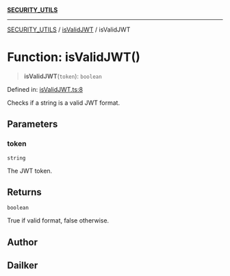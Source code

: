 [**SECURITY_UTILS**](../../README.md)

***

[SECURITY_UTILS](../../README.md) / [isValidJWT](../README.md) / isValidJWT

# Function: isValidJWT()

> **isValidJWT**(`token`): `boolean`

Defined in: [isValidJWT.ts:8](https://github.com/dailker/everyutil-js/blob/7799f3f003cb23f425be3f1c83c38483e2648188/src/security/isValidJWT.ts#L8)

Checks if a string is a valid JWT format.

## Parameters

### token

`string`

The JWT token.

## Returns

`boolean`

True if valid format, false otherwise.

## Author

## Dailker
